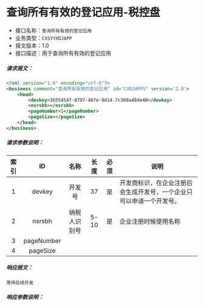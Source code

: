 # 查询所有有效的登记应用-税控盘

- 接口名称：`查询所有有效的登记应用`
- 业务类型：`CXSYYXDJAPP`
- 报文版本：1.0
- 接口描述：用于查询所有有效的登记应用

##### 请求报文：

```xml
<?xml version="1.0" encoding="utf-8"?>
<business comment="查询所有有效的登记应用" id="CXDJAPPS" version='2.0'>
    <head>
        <devkey>3b55454f-0797-407e-9d14-7c360a48de40</devkey>
        <nsrsbh></nsrsbh>
        <pageNumber>1</pageNumber>
        <pageSize></pageSize>
    </head>
</business>
```

##### 请求参数说明：

| 索引 |     ID     |     名称     | 长度 | 必须 | 说明                                                         |
| :--: | :--------: | :----------: | :--: | :--: | ------------------------------------------------------------ |
|  1   |   devkey   |    开发号    |  37  |  是  | 开发商标识，在企业注册后会生成开发号，一个企业只可以申请一个开发号。 |
|  2   |   nsrsbh   | 纳税人识别号 | 5-10 |  是  | 企业注册时候使用名称                                         |
|  3   | pageNumber |              |      |      |                                                              |
|  4   |  pageSize  |              |      |      |                                                              |

##### 响应报文：

```xml
等待后续开发
```

##### 响应参数说明：    

